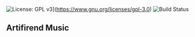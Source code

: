 ![License: GPL v3](https://img.shields.io/badge/License-GPLv3-blue.svg)](https://www.gnu.org/licenses/gpl-3.0)
![Build Status](https://github.com/jifer-dev/artifirend-music-backend/actions/workflows/CD.yml/badge.svg)
## Artifirend Music

